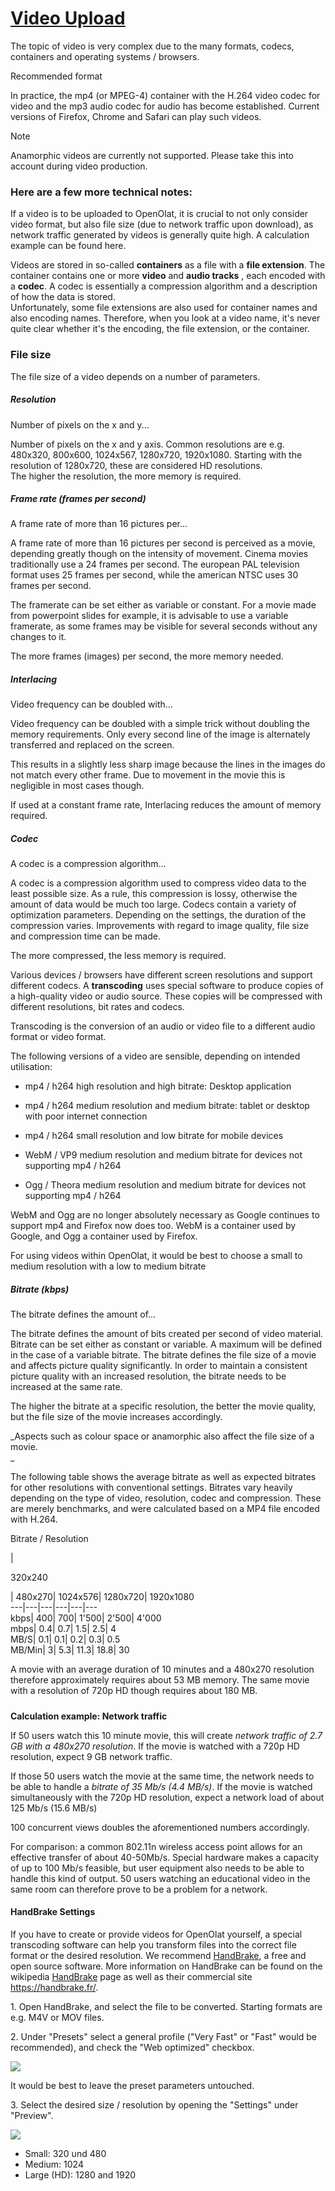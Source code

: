#  [Video Upload](Video+Upload.html)

The topic of video is very complex due to the many formats, codecs, containers
and operating systems / browsers.

Recommended format

In practice, the mp4 (or MPEG-4) container with the H.264 video codec for
video and the mp3 audio codec for audio has become established. Current
versions of Firefox, Chrome and Safari can play such videos.

Note

Anamorphic videos are currently not supported. Please take this into account
during video production.

### Here are a few more technical notes:

If a video is to be uploaded to OpenOlat, it is crucial to not only consider
video format, but also file size (due to network traffic upon download), as
network traffic generated by videos is generally quite high. A calculation
example can be found here.

Videos are stored in so-called **containers** as a file with a **file
extension**. The container contains one or more **video** and **audio tracks**
, each encoded with a **codec**. A codec is essentially a compression
algorithm and a description of how the data is stored.  
Unfortunately, some file extensions are also used for container names and also
encoding names. Therefore, when you look at a video name, it's never quite
clear whether it's the encoding, the file extension, or the container.

### File size

The file size of a video depends on a number of parameters.  

##### Resolution  

 Number of pixels on the x and y...

Number of pixels on the x and y axis. Common resolutions are e.g. 480x320,
800x600, 1024x567, 1280x720, 1920x1080. Starting with the resolution of
1280x720, these are considered HD resolutions.  
The higher the resolution, the more memory is required.  

##### Frame rate (frames per second)

 A frame rate of more than 16 pictures per...

A frame rate of more than 16 pictures per second is perceived as a movie,
depending greatly though on the intensity of movement. Cinema movies
traditionally use a 24 frames per second. The european PAL television format
uses 25 frames per second, while the american NTSC uses 30 frames per second.  

The framerate can be set either as variable or constant. For a movie made from
powerpoint slides for example, it is advisable to use a variable framerate, as
some frames may be visible for several seconds without any changes to it.  

The more frames (images) per second, the more memory needed.  

##### Interlacing

 Video frequency can be doubled with...

Video frequency can be doubled with a simple trick without doubling the memory
requirements. Only every second line of the image is alternately transferred
and replaced on the screen.

This results in a slightly less sharp image because the lines in the images do
not match every other frame. Due to movement in the movie this is negligible
in most cases though.

If used at a constant frame rate, Interlacing reduces the amount of memory
required.  

#####  Codec

 A codec is a compression algorithm...

A codec is a compression algorithm used to compress video data to the least
possible size. As a rule, this compression is lossy, otherwise the amount of
data would be much too large. Codecs contain a variety of optimization
parameters. Depending on the settings, the duration of the compression varies.
Improvements with regard to image quality, file size and compression time can
be made.

The more compressed, the less memory is required.

Various devices / browsers have different screen resolutions and support
different codecs. A **transcoding** uses special software to produce copies of
a high-quality video or audio source. These copies will be compressed with
different resolutions, bit rates and codecs.

Transcoding is the conversion of an audio or video file to a different audio
format or video format.

 The following versions of a video are sensible, depending on intended
utilisation:

  * mp4 / h264 high resolution and high bitrate: Desktop application   

  * mp4 / h264 medium resolution and medium bitrate: tablet or desktop with poor internet connection   

  * mp4 / h264 small resolution and low bitrate for mobile devices   

  * WebM / VP9 medium resolution and medium bitrate for devices not supporting mp4 / h264  

  * Ogg / Theora medium resolution and medium bitrate for devices not supporting mp4 / h264  

WebM and Ogg are no longer absolutely necessary as Google continues to support
mp4 and Firefox now does too. WebM is a container used by Google, and Ogg a
container used by Firefox.  

For using videos within OpenOlat, it would be best to choose a small to medium
resolution with a low to medium bitrate  

##### Bitrate (kbps)

 The bitrate defines the amount of...

The bitrate defines the amount of bits created per second of video material.
Bitrate can be set either as constant or variable. A maximum will be defined
in the case of a variable bitrate. The bitrate defines the file size of a
movie and affects picture quality significantly. In order to maintain a
consistent picture quality with an increased resolution, the bitrate needs to
be increased at the same rate.  

The higher the bitrate at a specific resolution, the better the movie quality,
but the file size of the movie increases accordingly.  

  

_Aspects such as colour space or anamorphic also affect the file size of a
movie.  
_

  

The following table shows the average bitrate as well as expected bitrates for
other resolutions with conventional settings. Bitrates vary heavily depending
on the type of video, resolution, codec and compression. These are merely
benchmarks, and were calculated based on a MP4 file encoded with H.264.  

Bitrate /  Resolution

|

320x240

| 480x270| 1024x576| 1280x720| 1920x1080  
---|---|---|---|---|---  
kbps| 400| 700| 1'500| 2'500| 4'000  
mbps| 0.4| 0.7| 1.5| 2.5| 4  
MB/S| 0.1| 0.1| 0.2| 0.3| 0.5  
MB/Min| 3| 5.3| 11.3| 18.8| 30  
  
A movie with an average duration of 10 minutes and a 480x270 resolution
therefore approximately requires about 53 MB memory. The same movie with a
resolution of 720p HD though requires about 180 MB.  

#####  

**Calculation example: Network traffic**

If 50 users watch this 10 minute movie, this will create _network traffic of
2.7 GB with a_ _480x270_ _resolution_. If the movie is watched with a 720p HD
resolution, expect 9 GB network traffic.

If those 50 users watch the movie at the same time, the network needs to be
able to handle a _bitrate_ _of_   _35 Mb/s (4.4 MB/s)_. If the movie is
watched simultaneously with the 720p HD resolution, expect a network load of
about 125 Mb/s (15.6 MB/s)  

100 concurrent views doubles the aforementioned numbers accordingly.  

For comparison: a common 802.11n wireless access point allows for an effective
transfer of about 40-50Mb/s. Special hardware makes a capacity of up to 100
Mb/s feasible, but user equipment also needs to be able to handle this kind of
output. 50 users watching an educational video in the same room can therefore
prove to be a problem for a network.

#### HandBrake Settings  

If you have to create or provide videos for OpenOlat yourself, a special
transcoding software can help you transform files into the correct file format
or the desired resolution. We recommend  [HandBrake](https://handbrake.fr/), a
free and open source software. More information on HandBrake can be found on
the wikipedia [HandBrake](https://en.wikipedia.org/wiki/HandBrake) page as
well as their commercial site <https://handbrake.fr/>.  

1\. Open HandBrake, and select the file to be converted. Starting formats are
e.g. M4V or MOV files.

2\. Under "Presets" select a general profile ("Very Fast" or "Fast" would be
recommended), and check the "Web optimized" checkbox.

![](../../download/attachments/108600757/Handbrake_Settings.png)

It would be best to leave the preset parameters untouched.

3\. Select the desired size / resolution by opening the "Settings" under
"Preview".  

![](../../download/attachments/108600757/Handbrake_Settings2.png)  

  * Small: 320 und 480
  * Medium: 1024
  * Large (HD): 1280 and 1920

